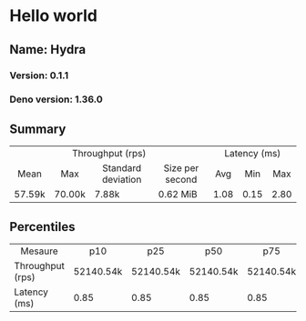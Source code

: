 # Hello world
## Name: Hydra 

### Version: 0.1.1
### Deno version: 1.36.0

## Summary
<table>
<tr>
    <td align="center" colspan="4">Throughput (rps)</td>
    <td align="center" colspan="3">Latency (ms)</td>
</tr>
<tr>
    <td align="center">Mean</td>
    <td align="center">Max</td>
    <td align="center">Standard deviation</td>
    <td align="center">Size per second</td>
    <td align="center">Avg</td>
    <td align="center">Min</td>
    <td align="center">Max</td>
</tr>
<tr>
    <td>57.59k</td>
    <td>70.00k</td>
    <td>7.88k</td>
    <td>0.62 MiB</td>
    <td>1.08</td>
    <td>0.15</td>
    <td>2.80</td>
</tr>
</table>

## Percentiles

<table>
<tr>
  <td align="center">Mesaure</td>
  <td align="center">p10</td>
  <td align="center">p25</td>
  <td align="center">p50</td>
  <td align="center">p75</td>
  <td align="center">p90</td>
  <td align="center">p95</td>
  <td align="center">p99</td>
</tr>
<tr>
  <td>Throughput (rps)</td>
  <td>52140.54k</td>
  <td>52140.54k</td>
  <td>52140.54k</td>
  <td>52140.54k</td>
  <td>69024.53k</td>
  <td>70001.35k</td>
  <td>70001.35k</td>
</tr>
<tr>
  <td>Latency (ms)</td>
  <td>0.85</td>
  <td>0.85</td>
  <td>0.85</td>
  <td>0.85</td>
  <td>1.31</td>
  <td>1.41</td>
  <td>1.74</td>
</tr>
</table>
